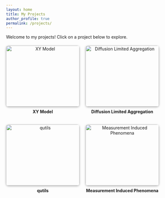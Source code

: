```yaml
---
layout: home
title: My Projects
author_profile: true
permalink: /projects/
---
```


Welcome to my projects! Click on a project below to explore.

<div class="projects-grid">
  <a href="{{ '/projects/xy-model/' | relative_url }}">
    <img src="{{ '/assets/images/xy-model.png' | relative_url }}" alt="XY Model">
    <p>XY Model</p>
  </a>

  <a href="{{ '/projects/dla/' | relative_url }}">
    <img src="{{ '/assets/images/dla.png' | relative_url }}" alt="Diffusion Limited Aggregation">
    <p>Diffusion Limited Aggregation</p>
  </a>

  <a href="{{ '/projects/qutils/' | relative_url }}">
    <img src="{{ '/assets/images/qutils.png' | relative_url }}" alt="qutils">
    <p>qutils</p>
  </a>

  <a href="{{ '/projects/mipt/' | relative_url }}">
    <img src="{{ '/assets/images/mipt.png' | relative_url }}" alt="Measurement Induced Phenomena">
    <p>Measurement Induced Phenomena</p>
  </a>
</div>

<style>
.projects-grid {
  display: grid;
  grid-template-columns: repeat(auto-fit, minmax(200px, 1fr));
  gap: 20px;
  margin-top: 20px;
}

.projects-grid a {
  text-align: center;
  text-decoration: none;
  color: inherit;
}

.projects-grid img {
  width: 100%;
  height: 200px;
  object-fit: cover; /* crop and fill */
  border-radius: 8px;
  box-shadow: 0 2px 6px rgba(0,0,0,0.3);
  transition: transform 0.2s;
}

.projects-grid img:hover {
  transform: scale(1.05);
}

.projects-grid p {
  margin-top: 8px;
  font-weight: bold;
}
</style>

